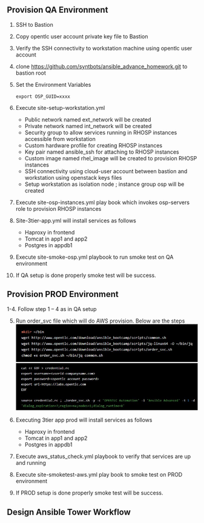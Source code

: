 ## Provision QA Environment

1.	SSH to Bastion 

2.	Copy opentlc user account private  key file to Bastion

3.	Verify the SSH connectivity to workstation machine using opentlc user account

4.	clone https://github.com/syntbots/ansible_advance_homework.git  to bastion root

5.	Set the Environment Variables

	```
	export OSP_GUID=xxxx
	```
6.  Execute site-setup-workstation.yml
      *  Public network named ext_network will be created
      *  Private network named int_network will be created
      *  Security group to allow services running in RHOSP  instances accessible from workstation
      *	 Custom hardware profile for creating RHOSP instances
      *  Key pair named ansible_ssh for attaching to RHOSP instances
      *	 Custom image named rhel_image will be created to provision RHOSP instances
      *	 SSH connectivity using cloud-user account between bastion and workstation using openstack keys files
      *	 Setup workstation as isolation node ; instance group osp will be created

7.	Execute site-osp-instances.yml play book which invokes osp-servers  role to provision RHOSP instances

8.	Site-3tier-app.yml will install services as follows
      *	Haproxy in frontend 
      *	Tomcat in app1 and app2
      *	Postgres in appdb1

9.	Execute site-smoke-osp.yml playbook to run smoke test on QA environment

10.	If QA setup is done properly smoke test will be success.


## Provision PROD Environment

1-4.	Follow step 1 – 4 as in QA setup 

5.	Run order_svc file which will do AWS provision. Below are the steps 
        ![order_svc config settings 1](../images/prod_prov_1.JPG)
	![config settings 2](../images/prod_prov_2.JPG)
     
6.	Executing 3tier app prod will install services as follows
	* Haproxy in frontend 
	* Tomcat in app1 and app2
	* Postgres in appdb1

7.	Execute aws_status_check.yml  playbook to verify that services are up and running 

8.	Execute  site-smoketest-aws.yml play book  to smoke test on PROD environment

9.	If PROD setup is done properly smoke test will be success.




## Design Ansible Tower Workflow



